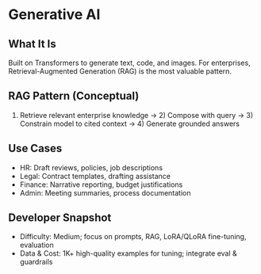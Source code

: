 # Generative AI

## What It Is
Built on Transformers to generate text, code, and images. For enterprises, Retrieval-Augmented Generation (RAG) is the most valuable pattern.

## RAG Pattern (Conceptual)
1) Retrieve relevant enterprise knowledge → 2) Compose with query → 3) Constrain model to cited context → 4) Generate grounded answers

## Use Cases
- HR: Draft reviews, policies, job descriptions
- Legal: Contract templates, drafting assistance
- Finance: Narrative reporting, budget justifications
- Admin: Meeting summaries, process documentation

## Developer Snapshot
- Difficulty: Medium; focus on prompts, RAG, LoRA/QLoRA fine-tuning, evaluation
- Data & Cost: 1K+ high-quality examples for tuning; integrate eval & guardrails

